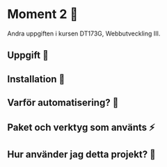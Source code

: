 # Moment 2 🌻
Andra uppgiften i kursen DT173G, Webbutveckling III. 
## Uppgift 🌱

## Installation 🌟

## Varför automatisering? 💫

## Paket och verktyg som använts ⚡️

## Hur använder jag detta projekt? 🌿
